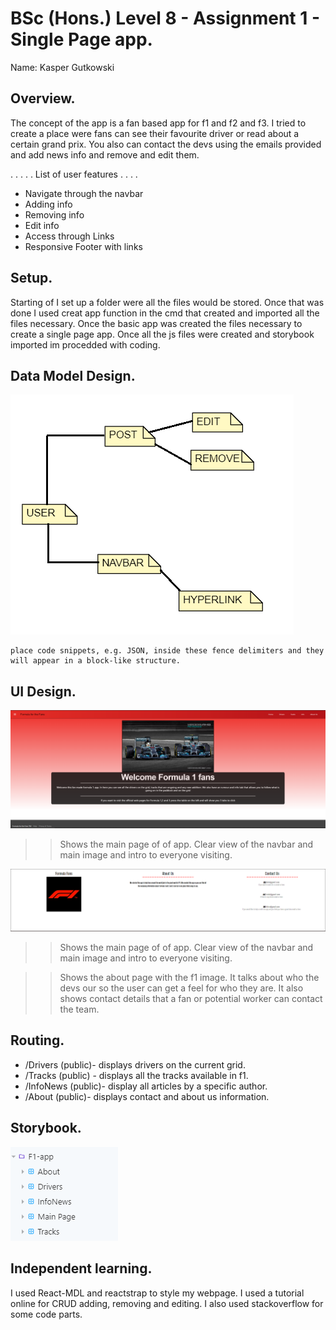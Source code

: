# BSc (Hons.) Level 8 - Assignment 1 - Single Page app.

Name: Kasper Gutkowski

## Overview.

The concept of the app is a fan based app for f1 and f2 and f3. I tried to create a place were fans can see their
favourite driver or read about a certain grand prix. You also can contact the devs using the emails provided and add news info 
and remove and edit them.

. . . . . List of user features  . . . .

- Navigate through the navbar
- Adding info
- Removing info
- Edit info
- Access through Links
- Responsive Footer with links

## Setup.

Starting of I set up a folder were all the files would be stored. Once that was done I used creat app function in the cmd
that created and imported all the files necessary. Once the basic app was created the files necessary to create a single page app.
Once all the js files were created and storybook imported im procedded with coding.


## Data Model Design.

![Screenshot](model.png)

~~~
place code snippets, e.g. JSON, inside these fence delimiters and they will appear in a block-like structure.
~~~
## UI Design.

![Screenshot](main.png)

>> Shows the main page of of app. Clear view of the navbar and main image and intro to everyone visiting.

![Screenshot](detail.png)


>> Shows the main page of of app. Clear view of the navbar and main image and intro to everyone visiting.

>> Shows the about page with the f1 image. It talks about who the devs our so the user can get a feel for who they are. It also shows contact details that a fan or potential worker can contact the team.

## Routing.

- /Drivers (public)- displays drivers on the current grid.
- /Tracks (public) - displays all the tracks available in f1.
- /InfoNews (public)- display all articles by a specific author.
- /About (public)- displays contact and about us information.

## Storybook.

![Screenshot](stories.png)

## Independent learning.

I used React-MDL and reactstrap to style my webpage. I used a tutorial online for CRUD adding, removing and editing. I also used stackoverflow for some code parts.

[model]: ./img/model.png
[main]: ./img/main.png
[detail]: ./img/detail.png
[stories]: ./img/stories.png

